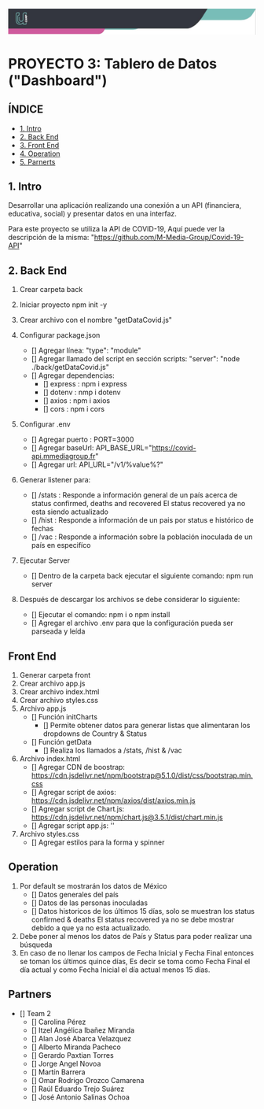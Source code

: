 ![Banner](./imagenes/banner.png)

# PROYECTO 3: Tablero de Datos ("Dashboard")

## **ÍNDICE**

* [1. Intro](#1-intro)
* [2. Back End](#2-Back)
* [3. Front End](#3-Front)
* [4. Operation](#4-Operation)
* [5. Parnerts](#5-Partners)


## 1. Intro

Desarrollar una aplicación realizando una conexión a un API (financiera, educativa, social) y presentar datos en una interfaz.

Para este proyecto se utiliza la API de COVID-19, Aquí puede ver la descripción de la misma:
"https://github.com/M-Media-Group/Covid-19-API"


## 2. Back End

1. Crear carpeta back
2. Iniciar proyecto
   npm init -y
3. Crear archivo con el nombre "getDataCovid.js"
4. Configurar package.json
    - [] Agregar línea: "type": "module"
    - [] Agregar llamado del script en sección scripts: "server": "node ./back/getDataCovid.js"
    - [] Agregar dependencias:
        - [] express : npm i express
        - [] dotenv : nmp i dotenv
        - [] axios : npm i axios
        - [] cors : npm i cors
5. Configurar .env
    - [] Agregar puerto : PORT=3000
    - [] Agregar baseUrl: API_BASE_URL="https://covid-api.mmediagroup.fr"
    - [] Agregar url: API_URL="/v1/%value%?"
6. Generar listener para:
    - [] /stats : Responde a información general de un país acerca de status confirmed, deaths and recovered
                  El status recovered ya no esta siendo actualizado
    - [] /hist : Responde a información de un pais por status e histórico de fechas
    - [] /vac : Responde a información sobre la población inoculada de un país en especifíco
7. Ejecutar Server
    - [] Dentro de la carpeta back ejecutar el siguiente comando: npm run server

8. Después de descargar los archivos se debe considerar lo siguiente:
    - [] Ejecutar el comando: npm i o npm install
    - [] Agregar el archivo .env para que la configuración pueda ser parseada y leída

    
## Front End

1. Generar carpeta front
2. Crear archivo app.js
3. Crear archivo index.html
4. Crear archivo styles.css
5. Archivo app.js
    - [] Función initCharts
        - [] Permite obtener datos para generar listas que alimentaran los dropdowns de Country & Status 
    - [] Función getData
        - [] Realiza los llamados a /stats, /hist & /vac
6. Archivo index.html
    - [] Agregar CDN de boostrap: https://cdn.jsdelivr.net/npm/bootstrap@5.1.0/dist/css/bootstrap.min.css
    - [] Agregar script de axios: https://cdn.jsdelivr.net/npm/axios/dist/axios.min.js
    - [] Agregar script de Chart.js: https://cdn.jsdelivr.net/npm/chart.js@3.5.1/dist/chart.min.js
    - [] Agregar script app.js: '<script type="text/javascript" src="app.js"></script>'
7. Archivo styles.css
    - [] Agregar estilos para la forma y spinner


## Operation

1. Por default se mostrarán los datos de México
    - [] Datos generales del país
    - [] Datos de las personas inoculadas
    - [] Datos historicos de los últimos 15 días, solo se muestran los status confirmed & deaths
         El status recovered ya no se debe mostrar debido a que ya no esta actualizado.
2. Debe poner al menos los datos de País y Status para poder realizar una búsqueda
3. En caso de no llenar los campos de Fecha Inicial y Fecha Final entonces se toman los últimos quince días,
   Es decir se toma como Fecha Final el día actual y como Fecha Inicial el día actual menos 15 días.

## Partners

- [] Team 2
    - [] Carolina Pérez
    - [] Itzel Angélica Ibañez Miranda
    - [] Alan José Abarca Velazquez
    - [] Alberto Miranda Pacheco
    - [] Gerardo Paxtian Torres
    - [] Jorge Angel Novoa
    - [] Martín Barrera
    - [] Omar Rodrigo Orozco Camarena
    - [] Raúl Eduardo Trejo Suárez
    - [] José Antonio Salinas Ochoa